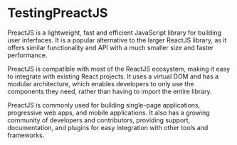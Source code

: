 # TestingPreactJS

PreactJS is a lightweight, fast and efficient JavaScript library for building user interfaces. It is a popular alternative to the larger ReactJS library, as it offers similar functionality and API with a much smaller size and faster performance.

PreactJS is compatible with most of the ReactJS ecosystem, making it easy to integrate with existing React projects. It uses a virtual DOM and has a modular architecture, which enables developers to only use the components they need, rather than having to import the entire library.

PreactJS is commonly used for building single-page applications, progressive web apps, and mobile applications. It also has a growing community of developers and contributors, providing support, documentation, and plugins for easy integration with other tools and frameworks.
